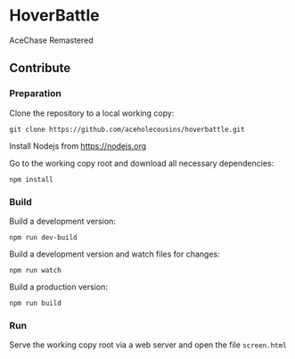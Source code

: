 # HoverBattle
AceChase Remastered

## Contribute
### Preparation
Clone the repository to a local working copy:
```
git clone https://github.com/aceholecousins/hoverbattle.git
```
Install Nodejs from https://nodejs.org

Go to the working copy root and download all necessary dependencies:
```
npm install
```
### Build
Build a development version:
```
npm run dev-build
```
Build a development version and watch files for changes:
```
npm run watch
```
Build a production version:
```
npm run build
```
### Run
Serve the working copy root via a web server and open the file `screen.html`
